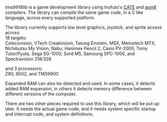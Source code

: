 tms9918lib is a game development library using Inufuto's [CATE](https://github.com/inufuto/Cate) and [asm8](https://github.com/inufuto/asm8) compilers.
The library can compile the same game code, in a C like language, across every supported platform.

The library currently supports low level graphics, joystick, and sprite access across:  
  18 targets:  
    Colecovision, VTech Creativision, Tatung Einstein, MSX, Memotech MTX, Nichibutsu My Vision, Nabu, Hanimex Pencil 2, Casio PV-2000, Tomy Tutor/Pyuta, Sega SG-1000, Sord M5, Samsung SPC-1000, and Spectravision 318/328  
    
  and 3 processors:  
    Z80, 6502, and TMS9900  

Expanded RAM can also be detected and used. In some cases, it detects added RAM expansion, in others it detects memory difference between different versions of the computer.

There are two other pieces required to use this library, which will be put up later. It needs the actual game code, and it needs system specific startup and interrupt code, and system definitions.
